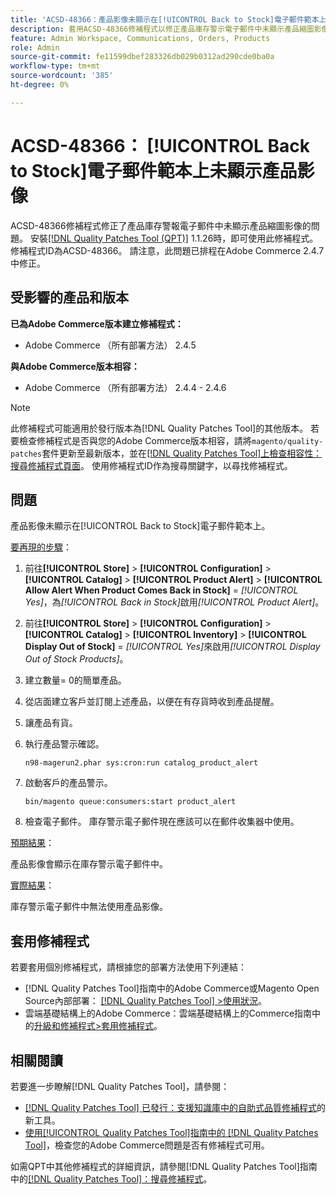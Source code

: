 ```yaml
---
title: 'ACSD-48366：產品影像未顯示在[!UICONTROL Back to Stock]電子郵件範本上'
description: 套用ACSD-48366修補程式以修正產品庫存警示電子郵件中未顯示產品縮圖影像的Adobe Commerce問題。
feature: Admin Workspace, Communications, Orders, Products
role: Admin
source-git-commit: fe11599dbef283326db029b0312ad290cde0ba0a
workflow-type: tm+mt
source-wordcount: '385'
ht-degree: 0%

---
```


# ACSD-48366： [!UICONTROL Back to Stock]電子郵件範本上未顯示產品影像

ACSD-48366修補程式修正了產品庫存警報電子郵件中未顯示產品縮圖影像的問題。 安裝[[!DNL Quality Patches Tool (QPT)]](https://experienceleague.adobe.com/en/docs/commerce-knowledge-base/kb/announcements/commerce-announcements/magento-quality-patches-released-new-tool-to-self-serve-quality-patches) 1.1.26時，即可使用此修補程式。 修補程式ID為ACSD-48366。 請注意，此問題已排程在Adobe Commerce 2.4.7中修正。

## 受影響的產品和版本

**已為Adobe Commerce版本建立修補程式：**

* Adobe Commerce （所有部署方法） 2.4.5

**與Adobe Commerce版本相容：**

* Adobe Commerce （所有部署方法） 2.4.4 - 2.4.6

>[!NOTE]
>
>此修補程式可能適用於發行版本為[!DNL Quality Patches Tool]的其他版本。 若要檢查修補程式是否與您的Adobe Commerce版本相容，請將`magento/quality-patches`套件更新至最新版本，並在[[!DNL Quality Patches Tool]上檢查相容性：搜尋修補程式頁面](https://experienceleague.adobe.com/tools/commerce-quality-patches/index.html)。 使用修補程式ID作為搜尋關鍵字，以尋找修補程式。

## 問題

產品影像未顯示在[!UICONTROL Back to Stock]電子郵件範本上。

<u>要再現的步驟</u>：

1. 前往&#x200B;**[!UICONTROL Store]** > **[!UICONTROL Configuration]** > **[!UICONTROL Catalog]** > **[!UICONTROL Product Alert]** > **[!UICONTROL Allow Alert When Product Comes Back in Stock]** = *[!UICONTROL Yes]*，為&#x200B;*[!UICONTROL Back in Stock]*&#x200B;啟用&#x200B;*[!UICONTROL Product Alert]*。
1. 前往&#x200B;**[!UICONTROL Store]** > **[!UICONTROL Configuration]** > **[!UICONTROL Catalog]** > **[!UICONTROL Inventory]** > **[!UICONTROL Display Out of Stock]** = *[!UICONTROL Yes]*&#x200B;來啟用&#x200B;*[!UICONTROL Display Out of Stock Products]*。
1. 建立數量= 0的簡單產品。
1. 從店面建立客戶並訂閱上述產品，以便在有存貨時收到產品提醒。
1. 讓產品有貨。
1. 執行產品警示確認。

   ```
   n98-magerun2.phar sys:cron:run catalog_product_alert
   ```

1. 啟動客戶的產品警示。

   ```
   bin/magento queue:consumers:start product_alert
   ```

1. 檢查電子郵件。 庫存警示電子郵件現在應該可以在郵件收集器中使用。

<u>預期結果</u>：

產品影像會顯示在庫存警示電子郵件中。

<u>實際結果</u>：

庫存警示電子郵件中無法使用產品影像。

## 套用修補程式

若要套用個別修補程式，請根據您的部署方法使用下列連結：

* [!DNL Quality Patches Tool]指南中的Adobe Commerce或Magento Open Source內部部署： [[!DNL Quality Patches Tool] >使用狀況](/help/tools/quality-patches-tool/usage.md)。
* 雲端基礎結構上的Adobe Commerce：雲端基礎結構上的Commerce指南中的[升級和修補程式>套用修補程式](https://experienceleague.adobe.com/docs/commerce-cloud-service/user-guide/develop/upgrade/apply-patches.html)。

## 相關閱讀

若要進一步瞭解[!DNL Quality Patches Tool]，請參閱：

* [[!DNL Quality Patches Tool] 已發行：支援知識庫中的自助式品質修補程式](https://experienceleague.adobe.com/en/docs/commerce-knowledge-base/kb/announcements/commerce-announcements/magento-quality-patches-released-new-tool-to-self-serve-quality-patches)的新工具。
* [使用[!UICONTROL Quality Patches Tool]指南中的 [!DNL Quality Patches Tool]](/help/tools/quality-patches-tool/patches-available-in-qpt/check-patch-for-magento-issue-with-magento-quality-patches.md)，檢查您的Adobe Commerce問題是否有修補程式可用。


如需QPT中其他修補程式的詳細資訊，請參閱[!DNL Quality Patches Tool]指南中的[[!DNL Quality Patches Tool]：搜尋修補程式](https://experienceleague.adobe.com/tools/commerce-quality-patches/index.html)。
